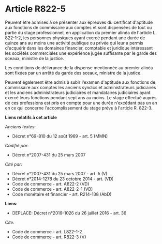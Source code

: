 # Article R822-5

Peuvent être admises à se présenter aux épreuves du certificat d'aptitude aux fonctions de commissaire aux comptes et sont
dispensées de tout ou partie du stage professionnel, en application du premier alinéa de l'article L. 822-1-2, les personnes
physiques ayant exercé pendant une durée de quinze ans au moins une activité publique ou privée qui leur a permis d'acquérir
dans les domaines financier, comptable et juridique intéressant les sociétés commerciales une expérience jugée suffisante par
le garde des sceaux, ministre de la justice. 

Les conditions de délivrance de la dispense mentionnée au premier alinéa sont fixées par un arrêté du garde des sceaux,
ministre de la justice. 

Peuvent également être admis à subir l'examen d'aptitude aux fonctions de commissaire aux comptes les anciens syndics et
administrateurs judiciaires et les anciens administrateurs judiciaires et mandataires judiciaires ayant exercé leurs
fonctions pendant sept ans au moins. Le stage effectué auprès de ces professions est pris en compte pour une durée n'excédant
pas un an en ce qui concerne l'accomplissement du stage prévu à l'article R. 822-3.

**Liens relatifs à cet article**

_Anciens textes_:

  - Décret n°69-810 du 12 août 1969 - art. 5 (MMN)

_Codifié par_:

  - Décret n°2007-431 du 25 mars 2007

_Cité par_:

  - Décret n°2007-431 du 25 mars 2007 - art. 5 (V)
  - Décret n°2014-1278 du 23 octobre 2014 - art. (VD)
  - Code de commerce - art. A822-2 (VD)
  - Code de commerce - art. A822-2-1 (VD)
  - Code monétaire et financier - art. R214-138 (AbD)

**Liens**:

  - DEPLACE: Décret n°2016-1026 du 26 juillet 2016 - art. 36

_Cite_:

  - Code de commerce - art. L822-1-2
  - Code de commerce - art. R822-3 (V)

